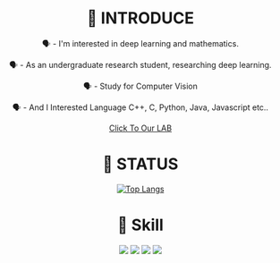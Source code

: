 <div align="center">

  <h1>👀 INTRODUCE</h1>
  <p color='white' data-ke-size="size30" >🗣️ - I'm interested in deep learning and mathematics.</p>
  <p color='white' data-ke-size="size30" >🗣️ - As an undergraduate research student, researching deep learning.</p>
  <p color='white' data-ke-size="size30" >🗣️ - Study for Computer Vision </p>
  <p color='white' data-ke-size="size30" >🗣️ - And I Interested Language C++, C, Python, Java, Javascript etc..</p>
  <p>
    <a href="https://sites.google.com/cs-cnu.org/diplab">
      Click To Our LAB
    </a>
  </p>
  <h1>👀 STATUS</h1>
  
  [![Top Langs](https://github-readme-stats.vercel.app/api/top-langs/?username=kmmugyum&layout=compact&theme=tokyonight)](https://github.com/kmmugyum/github-readme-stats)
  
</div>


<div align="center">

  <h1>👀 Skill</h1>
  <img src="https://img.shields.io/badge/python-3776AB?style=for-the-badge&logo=python&logoColor=white">
  <img src="https://img.shields.io/badge/c-A8B9CC?style=for-the-badge&logo=c&logoColor=white">
  <img src="https://img.shields.io/badge/c++-00599C?style=for-the-badge&logo=cplusplus&logoColor=white">
  <img src="https://img.shields.io/badge/android-3DDC84?style=for-the-badge&logo=android&logoColor=white">
  
</div>
